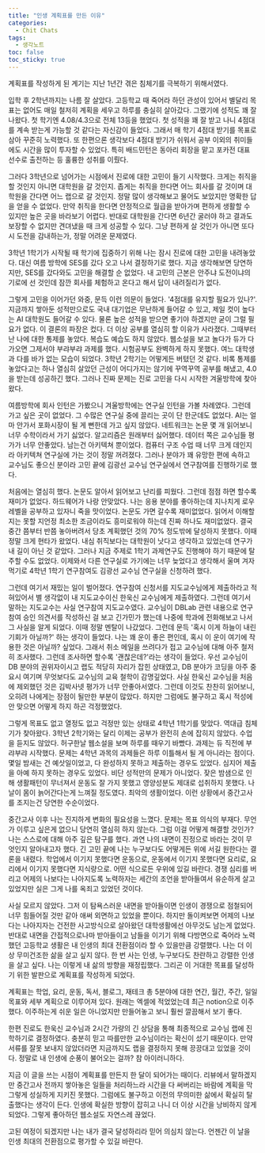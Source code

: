 ```yaml
---
title: "인생 계획표를 만든 이유"
categories:
  - Chit Chats
tags:
  - 생각노트
toc: false
toc_sticky: true
---
```


계획표를 작성하게 된 계기는 지난 1년간 겪은 침체기를 극복하기 위해서였다. 

입학 후 2학년까지는 나름 잘 살았다. 고등학교 때 죽어라 하던 관성이 있어서 별달리 목표는 없어도 매일 철저히 계획을 세우고 하루를 충실히 살아갔다. 그랬기에 성적도 꽤 잘나왔다. 첫 학기엔 4.08/4.3으로 전체 13등을 했었다. 첫 성적을 꽤 잘 받고 나니 4점대를 계속 받는게 가능할 것 같다는 자신감이 들었다. 그래서 매 학기 4점대 받기를 목표로 삼아 꾸준히 노력했다. 또 한편으론 생각보다 4점대 받기가 쉬워서 공부 이외의 취미들에도 시간을 많이 투자할 수 있었다. 특히 배드민턴은 동아리 회장을 맡고 포카전 대표 선수로 출전하는 등 훌륭한 성취를 이뤘다. 

그러다 3학년으로 넘어가는 시점에서 진로에 대한 고민이 들기 시작했다. 크게는 취직을 할 것인지 아니면 대학원을 갈 것인지. 좁게는 취직을 한다면 어느 회사를 갈 것이며 대학원을 간다면 어느 랩으로 갈 것인지. 정말 많이 생각해보고 물어도 보았지만 명확한 답을 얻을 수 없었다. 만약 취직을 한다면 안정적으로 월급을 받아가며 편하게 생활할 수 있지만 높은 곳을 바라보기 어렵다. 반대로 대학원을 간다면 6년간 굴러야 하고 결과도 보장할 수 없지만 견뎌냈을 때 크게 성공할 수 있다. 그냥 편하게 살 것인가 아니면 또다시 도전을 감내하는가, 정말 어려운 문제였다.

3학년 1학기가 시작될 때 학기에 집중하기 위해 나는 잠시 진로에 대한 고민을 내려놓았다. 대신 여름 방학에 SES를 갔다 오고 나서 결정하기로 했다. 지금 생각해보면 당연하지만, SES를 갔다와도 고민을 해결할 순 없었다. 내 고민의 근본은 안주냐 도전이냐의 기로에 선 것인데 잠깐 회사를 체험하고 온다고 해서 답이 내려질리가 없다. 

그렇게 고민을 이어가던 와중, 문득 이런 의문이 들었다. '4점대를 유지할 필요가 있나?'. 지금까지 쌓아둔 성적만으로도 국내 대기업은 무난하게 들어갈 수 있고, 제일 컷이 높다는 AI 대학원도 들어갈 수 있다. 물론 높은 성적을 받으면 좋기야 하겠지만 굳이 그럴 필요가 없다. 이 결론의 파장은 컸다. 더 이상 공부를 열심히 할 이유가 사라졌다. 그때부터 난 나에 대한 통제를 놓았다. 복습도 예습도 하지 않았다. 웹소설을 보고 놀다가 듀가 다가오면 그제서야 부랴부랴 과제를 했다. 시험공부도 완벽하게 하지 못했다. 여느 대학생과 다를 바가 없는 모습이 되었다. 3학년 2학기는 어떻게든 버텼던 것 같다. 비록 통제를 놓았다고는 하나 열심히 살았던 근성이 어디가지는 않기에 꾸역꾸역 공부를 해냈고, 4.0을 받는데 성공하긴 했다. 그러나 진짜 문제는 진로 고민을 다시 시작한 겨울방학에 찾아왔다.

여름방학에 회사 인턴은 가봤으니 겨울방학에는 연구실 인턴을 가볼 차례였다. 그런데 가고 싶은 곳이 없었다. 그 수많은 연구실 중에 끌리는 곳이 단 한군데도 없었다. AI는 얼마 안가서 포화시장이 될 게 뻔한데 가고 싶지 않았다. 네트워크는 논문 몇 개 읽어보니 너무 수학이라서 가기 싫었다. 알고리즘은 원래부터 싫어했다. 데이터 쪽은 교수님들 평가가 너무 안좋았다. 남는건 아키텍쳐 뿐이었다. 컴퓨터 구조 수업 때 너무 크게 데인지라 아키텍쳐 연구실에 가는 것이 정말 꺼려졌다. 그러나 분야가 꽤 유망한 편에 속하고 교수님도 좋으신 분이라 고민 끝에 김광선 교수님 연구실에서 연구참여를 진행하기로 했다.

처음에는 열심히 했다. 논문도 알아서 읽어보고 난리를 피웠다. 그런데 점점 하면 할수록 재미가 없었다. 하드웨어가 나랑 안맞았다. 나는 응용 분야를 좋아하는데 지나치게 로우 레벨을 공부하고 있자니 죽을 맛이었다. 논문도 가면 갈수록 재미없었다. 읽어서 이해할지는 못할 지언정 최소한 조금이라도 흥미로워야 하는데 진짜 하나도 재미없었다. 결국 중간 쯤부터 반쯤 놓아버려서 당초 계획했던 것의 70% 정도밖에 달성하지 못했다. 이때 정말 크게 현타가 왔었다. 내심 취직보다는 대학원이 낫다고 생각하고 있었는데 연구가 내 길이 아닌 것 같았다. 그러나 지금 주제로 1학기 과제연구도 진행해야 하기 때문에 탈주할 수도 없었다. 이제와서 다른 연구실로 가기에는 너무 늦었다고 생각해서 울며 겨자먹기로 4학년 1학기 연구참여도 김광선 교수님 연구실을 신청하려 했다.

그런데 여기서 재밌는 일이 벌어졌다. 연구참여 신청서를 지도교수님에게 제출하라고 적혀있어서 별 생각없이 내 지도교수이신 한욱신 교수님에게 제출하였다. 그런데 여기서 말하는 지도교수는 사실 연구참여 지도교수였다. 교수님이 DBLab 관련 내용으로 연구참여 승인 의견서를 작성하신 걸 보고 긴가민가 했는데 나중에 학과에 전화해보고 나서 그 사실을 알게 되었다. 이때 정말 멘탈이 나갔었다. 그런데 문득 '혹시 이게 하늘이 내린 기회가 아닐까?' 하는 생각이 들었다. 나는 꽤 운이 좋은 편인데, 혹시 이 운이 여기에 작용한 것은 아닐까? 싶었다. 그래서 취소 메일을 쓰려다가 접고 교수님에 대해 아주 철저히 조사했다. 그런데 조사하면 할수록 '괜찮은데?'라는 생각이 들었다. 우선 교수님이 DB 분야의 권위자이시고 랩도 적당히 자리가 잡힌 상태였고, DB 분야가 코딩을 아주 중요시 여기며 무엇보다도 교수님의 교육 철학이 감명깊었다. 사실 한욱신 교수님을 처음에 제외했던 것은 김박사넷 평가가 너무 안좋아서였다. 그런데 이것도 찬찬히 읽어보니, 오히려 나에게는 장점이 될만한 부분이 많았다. 하지만 그럼에도 불구하고 혹시 적성에 안 맞으면 어떻게 하지 하곤 걱정했었다.

그렇게 목표도 없고 열정도 없고 걱정만 있는 상태로 4학년 1학기를 맞았다. 역대급 침체기가 찾아왔다. 3학년 2학기와는 달리 이제는 공부가 완전히 손에 잡히지 않았다. 수업을 듣지도 않았다. 허구한날 웹소설을 보며 하루를 때우기 바빴다. 과제는 듀 직전에 부랴부랴 시작했다. 문제는 4학년 과목의 과제들은 하루 이틀해서 될 게 아니라는 점이다. 몇일 밤새는 건 예삿일이었고, 다 완성하지 못하고 제출하는 경우도 있었다. 심지어 제출을 아예 하지 못하는 경우도 있었다. 비단 성적만의 문제가 아니었다. 잦은 밤샘으로 인해 생활패턴이 무너져서 운동도 잘 가지 못했고 영양성분도 제대로 섭취하지 못했다. 나날이 몸이 늙어간다는게 느껴질 정도였다. 최악의 생활이었다. 이런 상황에서 중간고사를 조지는건 당연한 수순이었다. 

중간고사 이후 나는 진지하게 변화의 필요성을 느꼈다. 문제는 목표 의식의 부재다. 무언가 이루고 싶은게 없으니 당연히 열심히 하지 않는다. 그럼 이걸 어떻게 해결할 것인가? 나는 스스로에 대해 아주 깊은 탐구를 했다. 과연 나의 내면이 진정으로 바라는 것이 무엇인지 알아내고자 했다. 긴 고민 끝에 나는 누구보다도 어떻게든 위에 서길 원한다는 결론을 내렸다. 학업에서 이기지 못했다면 운동으로, 운동에서 이기지 못했다면 요리로, 요리에서 이기지 못했다면 지식량으로. 어떤 식으로든 우위에 있길 바란다. 경쟁 심리를 버리고 어제의 나보다는 나아지도록 노력하자는 세간의 조언을 받아들여서 유순하게 살고 있었지만 실은 그게 나를 옥죄고 있었던 것이다. 

사실 모르지 않았다. 그저 이 탐욕스러운 내면을 받아들이면 인생이 경쟁으로 점철되어 너무 힘들어질 것만 같아 애써 외면하고 있었을 뿐이다. 하지만 돌이켜보면 어제의 나보다는 나아지자는 건전한 사고방식으로 살아왔던 대학생활에선 아무것도 남는게 없었다. 반대로 내면을 간접적으로나마 받아들이고 남들을 이기기 위해 다방면으로 죽어라 노력했던 고등학교 생활은 내 인생의 최대 전환점이라 할 수 있을만큼 강렬했다. 나는 더 이상 무미건조한 삶을 살고 싶지 않다. 한 번 사는 인생, 누구보다도 찬란하고 강렬한 인생을 살고 싶다. 나는 이렇게 내 삶의 방향을 재정립했다. 그리곤 이 거대한 목표를 달성하기 위한 발판으로 계획표를 작성하게 되었다. 

계획표는 학업, 요리, 운동, 독서, 블로그, 재테크 총 5분야에 대한 연간, 월간, 주간, 일일 목표와 세부 계획으로 이루어져 있다. 원래는 엑셀에 적었었는데 최근 notion으로 이주했다. 이주하는게 쉬운 일은 아니었지만 만들어놓고 보니 훨씬 깔끔해서 보기 좋다.

한편 진로도 한욱신 교수님과 2시간 가량의 긴 상담을 통해 최종적으로 교수님 랩에 진학하기로 결정하였다. 충분히 믿고 따를만한 교수님이라는 확신이 섰기 때문이다. 만약 서류를 잘못 보내지 않았더라면 지금까지도 랩을 결정하지 못해 끙끙대고 있었을 것이다. 정말로 내 인생에 순풍이 불어오는 걸까? 참 아이러니하다.

지금 이 글을 쓰는 시점이 계획표를 만든지 한 달이 되어가는 때이다. 리뷰에서 말하겠지만 중간고사 전까지 쌓아놓은 일들을 처리하느라 시간을 다 써버리는 바람에 계획을 막 그렇게 성실하게 지키진 못했다. 그럼에도 불구하고 이전의 무의미한 삶에서 확실히 탈출했다는 생각이 든다. 인생에 확실한 방향이 잡히고 나니 더 이상 시간을 낭비하지 않게 되었다. 그렇게 좋아하던 웹소설도 자연스레 끊었다. 

 고된 여정이 되겠지만 나는 내가 결국 달성하리라 믿어 의심치 않는다. 언젠간 이 날을 인생 최대의 전환점으로 평가할 수 있길 바란다.